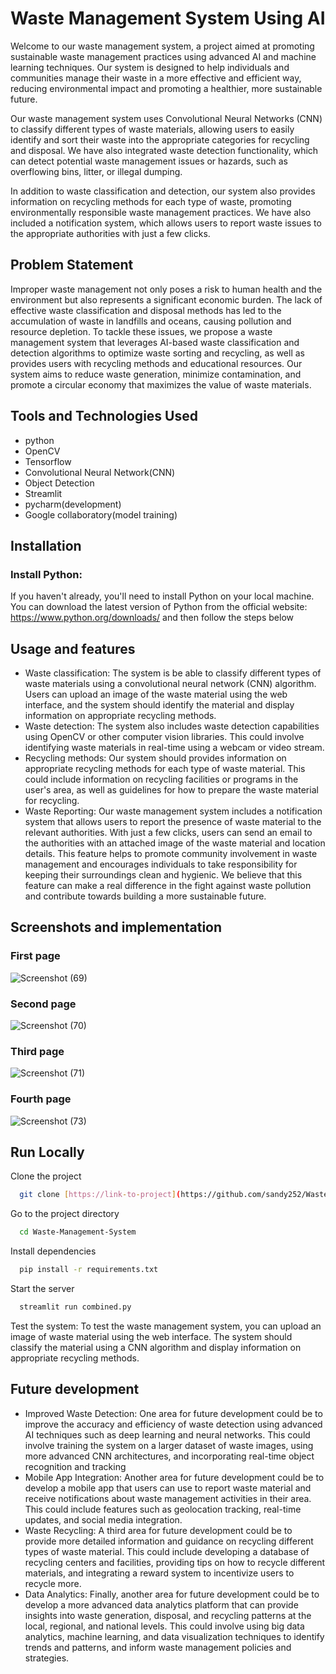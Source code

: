 
# Waste Management System Using AI

Welcome to our waste management system, a project aimed at promoting sustainable waste management practices using advanced AI and machine learning techniques. Our system is designed to help individuals and communities manage their waste in a more effective and efficient way, reducing environmental impact and promoting a healthier, more sustainable future.

Our waste management system uses Convolutional Neural Networks (CNN) to classify different types of waste materials, allowing users to easily identify and sort their waste into the appropriate categories for recycling and disposal. We have also integrated waste detection functionality, which can detect potential waste management issues or hazards, such as overflowing bins, litter, or illegal dumping.

In addition to waste classification and detection, our system also provides information on recycling methods for each type of waste, promoting environmentally responsible waste management practices. We have also included a notification system, which allows users to report waste issues to the appropriate authorities with just a few clicks.

## Problem Statement

Improper waste management not only poses a risk to human health and the environment but also represents a significant economic burden. The lack of effective waste classification and disposal methods has led to the accumulation of waste in landfills and oceans, causing pollution and resource depletion. To tackle these issues, we propose a waste management system that leverages AI-based waste classification and detection algorithms to optimize waste sorting and recycling, as well as provides users with recycling methods and educational resources. Our system aims to reduce waste generation, minimize contamination, and promote a circular economy that maximizes the value of waste materials.

## Tools and Technologies Used
- python
- OpenCV
- Tensorflow
- Convolutional Neural Network(CNN)
- Object Detection
- Streamlit
- pycharm(development)
- Google collaboratory(model training)


## Installation

### Install Python:
If you haven't already, you'll need to install Python on your local machine. You can download the latest version of Python from the official website: https://www.python.org/downloads/ and then follow the steps below

## Usage and features

- Waste classification: The system is be able to classify different types of waste materials using a convolutional neural network (CNN) algorithm. Users can upload an image of the waste material using the web interface, and the system should identify the material and display information on appropriate recycling methods.
- Waste detection: The system also includes waste detection capabilities using OpenCV or other computer vision libraries. This could involve identifying waste materials in real-time using a webcam or video stream.
- Recycling methods: Our system should provides information on appropriate recycling methods for each type of waste material. This could include information on recycling facilities or programs in the user's area, as well as guidelines for how to prepare the waste material for recycling.
- Waste Reporting: Our waste management system includes a notification system that allows users to report the presence of waste material to the relevant authorities. With just a few clicks, users can send an email to the authorities with an attached image of the waste material and location details. This feature helps to promote community involvement in waste management and encourages individuals to take responsibility for keeping their surroundings clean and hygienic. We believe that this feature can make a real difference in the fight against waste pollution and contribute towards building a more sustainable future.

## Screenshots and implementation
### First page
![Screenshot (69)](https://user-images.githubusercontent.com/66490787/230352785-1d7170bc-82bf-4417-9c8d-704ce90f711b.png)
### Second page
![Screenshot (70)](https://user-images.githubusercontent.com/66490787/230352803-db696d0f-fd9a-4dde-ad34-77980ef1ab5c.png)
### Third page
![Screenshot (71)](https://user-images.githubusercontent.com/66490787/230352815-c10f533a-a159-4333-b7ba-e2fad0d4a634.png)
### Fourth page
![Screenshot (73)](https://user-images.githubusercontent.com/66490787/230352831-200d8fb1-7e64-491b-8275-3919871cdf86.png)

## Run Locally

Clone the project

```bash
  git clone [https://link-to-project](https://github.com/sandy252/Waste-Management-System.git)
```

Go to the project directory

```bash
  cd Waste-Management-System
```

Install dependencies

```bash
  pip install -r requirements.txt
```

Start the server

```bash
  streamlit run combined.py
```
Test the system: To test the waste management system, you can upload an image of waste material using the web interface. The system should classify the material using a CNN algorithm and display information on appropriate recycling methods.



## Future development
- Improved Waste Detection: One area for future development could be to improve the accuracy and efficiency of waste detection using advanced AI techniques such as deep learning and neural networks. This could involve training the system on a larger dataset of waste images, using more advanced CNN architectures, and incorporating real-time object recognition and tracking
- Mobile App Integration: Another area for future development could be to develop a mobile app that users can use to report waste material and receive notifications about waste management activities in their area. This could include features such as geolocation tracking, real-time updates, and social media integration.
- Waste Recycling: A third area for future development could be to provide more detailed information and guidance on recycling different types of waste material. This could include developing a database of recycling centers and facilities, providing tips on how to recycle different materials, and integrating a reward system to incentivize users to recycle more.
- Data Analytics: Finally, another area for future development could be to develop a more advanced data analytics platform that can provide insights into waste generation, disposal, and recycling patterns at the local, regional, and national levels. This could involve using big data analytics, machine learning, and data visualization techniques to identify trends and patterns, and inform waste management policies and strategies.

